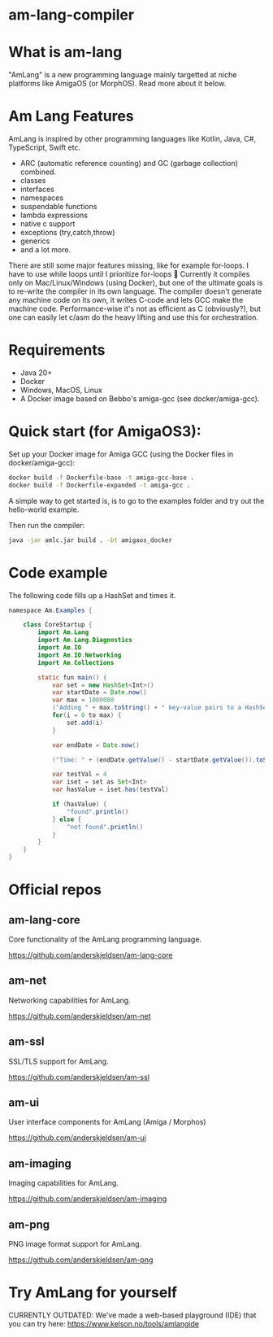 # am-lang-compiler

# What is am-lang

"AmLang" is a new programming language mainly targetted at niche platforms like AmigaOS (or MorphOS). Read more about it below.

# Am Lang Features
AmLang is inspired by other programming languages like Kotlin, Java, C#, TypeScript, Swift etc. 

- ARC (automatic reference counting) and GC (garbage collection) combined. 
- classes
- interfaces
- namespaces
- suspendable functions
- lambda expressions
- native c support
- exceptions (try,catch,throw)
- generics
- and a lot more. 

There are still some major features missing, like for example for-loops. I have to use while loops until I prioritize for-loops 🙂 Currently it compiles only on Mac/Linux/Windows (using Docker), but one of the ultimate goals is to re-write the compiler in its own language. The compiler doesn't generate any machine code on its own, it writes C-code and lets GCC make the machine code. Performance-wise it's not as efficient as C (obviously?), but one can easily let c/asm do the heavy lifting and use this for orchestration. 

# Requirements
- Java 20+
- Docker
- Windows, MacOS, Linux
- A Docker image based on Bebbo's amiga-gcc (see docker/amiga-gcc).

# Quick start (for AmigaOS3):

Set up your Docker image for Amiga GCC (using the Docker files in docker/amiga-gcc):
```bash
docker build -f Dockerfile-base -t amiga-gcc-base .
docker build -f Dockerfile-expanded -t amiga-gcc .
```

A simple way to get started is, is to go to the examples folder and try out the hello-world example.

Then run the compiler:

```bash
java -jar amlc.jar build . -bt amigaos_docker
```

# Code example

The following code fills up a HashSet and times it.

```java
namespace Am.Examples {    

    class CoreStartup {
        import Am.Lang
        import Am.Lang.Diagnostics
        import Am.IO
        import Am.IO.Networking
        import Am.Collections

        static fun main() {
            var set = new HashSet<Int>()
            var startDate = Date.now()
            var max = 1000000
            ("Adding " + max.toString() + " key-value pairs to a HashSet").println()
            for(i = 0 to max) {                
                set.add(i)
            }

            var endDate = Date.now()

            ("Time: " + (endDate.getValue() - startDate.getValue()).toString() + "ms").println()

            var testVal = 4
            var iset = set as Set<Int>
            var hasValue = iset.has(testVal)

            if (hasValue) {
                "found".println()
            } else {
                "not found".println()
            }
        }
    }
}
```

# Official repos

## am-lang-core

Core functionality of the AmLang programming language.

https://github.com/anderskjeldsen/am-lang-core

## am-net

Networking capabilities for AmLang.

https://github.com/anderskjeldsen/am-net

## am-ssl

SSL/TLS support for AmLang.

https://github.com/anderskjeldsen/am-ssl

## am-ui

User interface components for AmLang (Amiga / Morphos)

https://github.com/anderskjeldsen/am-ui

## am-imaging

Imaging capabilities for AmLang.

https://github.com/anderskjeldsen/am-imaging

## am-png

PNG image format support for AmLang.

https://github.com/anderskjeldsen/am-png

# Try AmLang for yourself

CURRENTLY OUTDATED:
We've made a web-based playground (IDE) that you can try here: https://www.kelson.no/tools/amlangide
